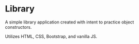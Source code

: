 # Library

A simple library application created with intent to practice object constructors.

Utilizes HTML, CSS, Bootstrap, and vanilla JS.

